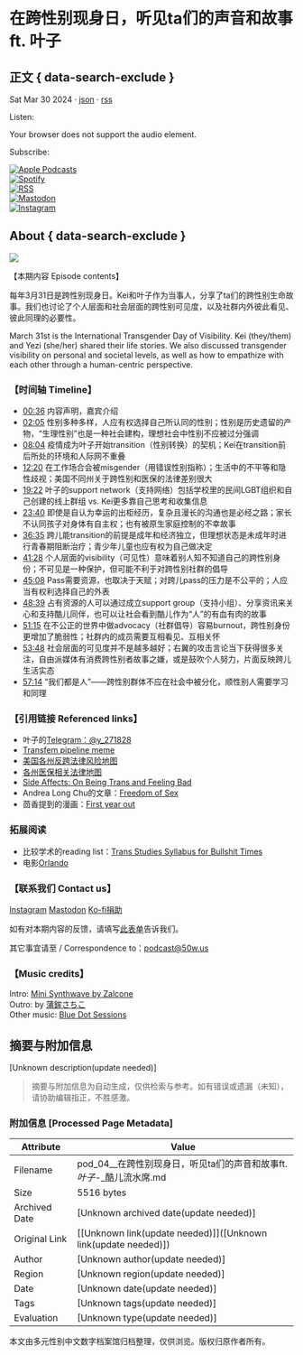 # 在跨性别现身日，听见ta们的声音和故事 ft. 叶子

## 正文 { data-search-exclude }


Sat Mar 30 2024 · [json](https://pod.50w.us/i/T6Ym7-Q9bJ0/json/) · [rss](https://pod.50w.us/i/T6Ym7-Q9bJ0/rss/)

Listen:

Your browser does not support the audio element.

Subscribe:

[![Apple Podcasts](https://pod.50w.us/assets/brands/subscribe/apple.jpg)](https://podcasts.apple.com/us/podcast/酷儿流水席/id1725512952)  
[![Spotify](https://pod.50w.us/assets/brands/subscribe/spotify.jpg)](https://open.spotify.com/show/2tthCR4m5rDY1Wcy5wpbqD)  
[![RSS](https://pod.50w.us/assets/brands/subscribe/rss.png)](https://pod.50w.us/rss/)  
[![Mastodon](https://pod.50w.us/assets/brands/subscribe/custom.png)](https://biplus.date/@queerroadsidebanquet)  
[![Instagram](https://pod.50w.us/assets/brands/subscribe/custom.png)](https://www.instagram.com/queerroadsidebanquet/)

## About { data-search-exclude }

[![](https://media-cdn.50w.us/microfeed-podcast/production/images/item-0efd6e62395cfaeb0293ed0a534aa28c.png)](https://media-cdn.50w.us/microfeed-podcast/production/images/item-0efd6e62395cfaeb0293ed0a534aa28c.png)

【本期内容 Episode contents】

每年3月31日是跨性别现身日。Kei和叶子作为当事人，分享了ta们的跨性别生命故事。我们也讨论了个人层面和社会层面的跨性别可见度，以及社群内外彼此看见、彼此同理的必要性。

March 31st is the International Transgender Day of Visibility. Kei (they/them) and Yezi (she/her) shared their life stories. We also discussed transgender visibility on personal and societal levels, as well as how to empathize with each other through a human-centric perspective.

### 【时间轴 Timeline】

- [00:36](#t=00:36) 内容声明，嘉宾介绍
- [02:05](#t=02:05) 性别多种多样，人应有权选择自己所认同的性别；性别是历史遗留的产物，“生理性别”也是一种社会建构，理想社会中性别不应被过分强调
- [08:04](#t=08:04) 疫情成为叶子开始transition（性别转换）的契机；Kei在transition前后所处的环境和人际网不重叠
- [12:20](#t=12:20) 在工作场合会被misgender（用错误性别指称）；生活中的不平等和隐性歧视；美国不同州关于跨性别和医保的法律差别很大
- [19:22](#t=19:22) 叶子的support network（支持网络）包括学校里的民间LGBT组织和自己创建的线上群组 vs. Kei更多靠自己思考和收集信息
- [23:40](#t=23:40) 即使是自认为幸运的出柜经历，复杂且漫长的沟通也是必经之路；家长不认同孩子对身体有自主权；也有被原生家庭控制的不幸故事
- [36:35](#t=36:35) 跨儿能transition的前提是成年和经济独立，但理想状态是未成年时进行青春期阻断治疗；青少年儿童也应有权为自己做决定
- [41:28](#t=41:28) 个人层面的visibility（可见性）意味着别人知不知道自己的跨性别身份；不可见是一种保护，但可能不利于对跨性别社群的倡导
- [45:08](#t=45:08) Pass需要资源，也取决于天赋；对跨儿pass的压力是不公平的；人应当有权利选择自己的外表
- [48:39](#t=48:39) 占有资源的人可以通过成立support group（支持小组）、分享资讯来关心和支持酷儿同伴，也可以让社会看到酷儿作为“人”的有血有肉的故事
- [51:15](#t=51:15) 在不公正的世界中做advocacy（社群倡导）容易burnout，跨性别身份更增加了脆弱性；社群内的成员需要互相看见、互相关怀
- [53:48](#t=53:48) 社会层面的可见度并不是越多越好；右翼的攻击言论当下获得很多关注，自由派媒体有消费跨性别者故事之嫌，或是鼓吹个人努力，片面反映跨儿生活实态
- [57:14](#t=57:14) “我们都是人”——跨性别群体不应在社会中被分化，顺性别人需要学习和同理

### 【引用链接 Referenced links】

- 叶子的[Telegram：@y\_271828](https://t.me/y_271828)
- [Transfem pipeline meme](https://knowyourmeme.com/memes/beware-of-the-pipeline)
- [美国各州反跨法律风险地图](https://www.erininthemorning.com/p/anti-trans-legislative-risk-assessment-cd3)
- [各州医保相关法律地图](https://www.lgbtmap.org/equality-maps/healthcare_laws_and_policies)
- [Side Affects: On Being Trans and Feeling Bad](https://www.goodreads.com/book/show/59491459-side-affects)
- Andrea Long Chu的文章：[Freedom of Sex](https://nymag.com/intelligencer/article/trans-rights-biological-sex-gender-judith-butler.html)
- 茴香提到的漫画：[First year out](https://www.goodreads.com/en/book/show/35455445)

### 拓展阅读

- 比较学术的reading list：[Trans Studies Syllabus for Bullshit Times](https://abusablepast.org/trans-studies-syllabus-for-bullshit-times/)
- 电影[Orlando](https://www.imdb.com/title/tt26448981/)

### 【联系我们 Contact us】

[Instagram](https://www.instagram.com/queerroadsidebanquet/) [Mastodon](https://biplus.date/web/@queerroadsidebanquet) [Ko-fi捐助](https://ko-fi.com/queerroadsidebanquet)

如有对本期内容的反馈，请填写[此表单](https://forms.office.com/r/Cx1GH868w6)告诉我们。

其它事宜请至 / Correspondence to：podcast@50w.us

### 【Music credits】

Intro: [Mini Synthwave by Zalcone](https://soundcloud.com/zalcone/mini-synthwave)  
Outro: by [蒲鉾さちこ](https://dova-s.jp/_contents/author/profile423.html)  
Other music: [Blue Dot Sessions](https://www.sessions.blue/)
<!-- tcd_original_link https://pod.50w.us/i/04-or-ta-ft-T6Ym7-Q9bJ0/ -->


## 摘要与附加信息

<!-- tcd_abstract -->
[Unknown description(update needed)]
<!-- tcd_abstract_end -->

> 摘要与附加信息为自动生成，仅供检索与参考。如有错误或遗漏（未知），请协助编辑指正，不胜感激。

### 附加信息 [Processed Page Metadata]

| Attribute       | Value                                  |
|-----------------|----------------------------------------|
| Filename        | pod_04__在跨性别现身日，听见ta们的声音和故事ft._叶子_-_酷儿流水席.md                             |
| Size            | 5516 bytes                           |
| Archived Date   | [Unknown archived date(update needed)]                             |
| Original Link   | [[Unknown link(update needed)]]([Unknown link(update needed)])                       |
| Author          | [Unknown author(update needed)]                               |
| Region          | [Unknown region(update needed)]                               |
| Date            | [Unknown date(update needed)]                                 |
| Tags            | [Unknown tags(update needed)]                                 |
| Evaluation            | [Unknown type(update needed)]                                 |
<!-- tcd_table_end -->

本文由多元性别中文数字档案馆归档整理，仅供浏览。版权归原作者所有。
